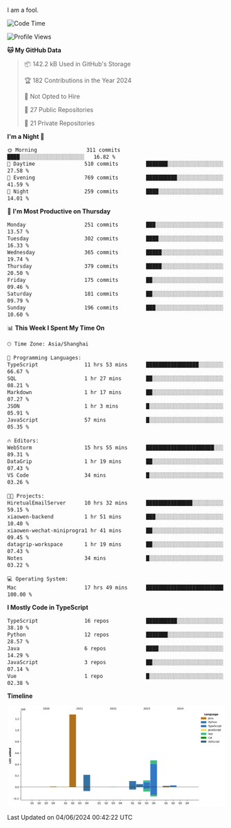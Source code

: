 I am a fool.

<!--START_SECTION:waka-->
![Code Time](http://img.shields.io/badge/Code%20Time-1%2C481%20hrs%2052%20mins-blue)

![Profile Views](http://img.shields.io/badge/Profile%20Views-0-blue)

**🐱 My GitHub Data** 

> 📦 142.2 kB Used in GitHub's Storage 
 > 
> 🏆 182 Contributions in the Year 2024
 > 
> 🚫 Not Opted to Hire
 > 
> 📜 27 Public Repositories 
 > 
> 🔑 21 Private Repositories 
 > 
**I'm a Night 🦉** 

```text
🌞 Morning                311 commits         ████░░░░░░░░░░░░░░░░░░░░░   16.82 % 
🌆 Daytime                510 commits         ███████░░░░░░░░░░░░░░░░░░   27.58 % 
🌃 Evening                769 commits         ██████████░░░░░░░░░░░░░░░   41.59 % 
🌙 Night                  259 commits         ████░░░░░░░░░░░░░░░░░░░░░   14.01 % 
```
📅 **I'm Most Productive on Thursday** 

```text
Monday                   251 commits         ███░░░░░░░░░░░░░░░░░░░░░░   13.57 % 
Tuesday                  302 commits         ████░░░░░░░░░░░░░░░░░░░░░   16.33 % 
Wednesday                365 commits         █████░░░░░░░░░░░░░░░░░░░░   19.74 % 
Thursday                 379 commits         █████░░░░░░░░░░░░░░░░░░░░   20.50 % 
Friday                   175 commits         ██░░░░░░░░░░░░░░░░░░░░░░░   09.46 % 
Saturday                 181 commits         ██░░░░░░░░░░░░░░░░░░░░░░░   09.79 % 
Sunday                   196 commits         ███░░░░░░░░░░░░░░░░░░░░░░   10.60 % 
```


📊 **This Week I Spent My Time On** 

```text
🕑︎ Time Zone: Asia/Shanghai

💬 Programming Languages: 
TypeScript               11 hrs 53 mins      █████████████████░░░░░░░░   66.67 % 
SQL                      1 hr 27 mins        ██░░░░░░░░░░░░░░░░░░░░░░░   08.21 % 
Markdown                 1 hr 17 mins        ██░░░░░░░░░░░░░░░░░░░░░░░   07.27 % 
JSON                     1 hr 3 mins         █░░░░░░░░░░░░░░░░░░░░░░░░   05.91 % 
JavaScript               57 mins             █░░░░░░░░░░░░░░░░░░░░░░░░   05.35 % 

🔥 Editors: 
WebStorm                 15 hrs 55 mins      ██████████████████████░░░   89.31 % 
DataGrip                 1 hr 19 mins        ██░░░░░░░░░░░░░░░░░░░░░░░   07.43 % 
VS Code                  34 mins             █░░░░░░░░░░░░░░░░░░░░░░░░   03.26 % 

🐱‍💻 Projects: 
HiretualEmailServer      10 hrs 32 mins      ███████████████░░░░░░░░░░   59.15 % 
xiaowen-backend          1 hr 51 mins        ███░░░░░░░░░░░░░░░░░░░░░░   10.40 % 
xiaowen-wechat-miniprogra1 hr 41 mins        ██░░░░░░░░░░░░░░░░░░░░░░░   09.45 % 
datagrip-workspace       1 hr 19 mins        ██░░░░░░░░░░░░░░░░░░░░░░░   07.43 % 
Notes                    34 mins             █░░░░░░░░░░░░░░░░░░░░░░░░   03.22 % 

💻 Operating System: 
Mac                      17 hrs 49 mins      █████████████████████████   100.00 % 
```

**I Mostly Code in TypeScript** 

```text
TypeScript               16 repos            ██████████░░░░░░░░░░░░░░░   38.10 % 
Python                   12 repos            ███████░░░░░░░░░░░░░░░░░░   28.57 % 
Java                     6 repos             ████░░░░░░░░░░░░░░░░░░░░░   14.29 % 
JavaScript               3 repos             ██░░░░░░░░░░░░░░░░░░░░░░░   07.14 % 
Vue                      1 repo              █░░░░░░░░░░░░░░░░░░░░░░░░   02.38 % 
```



**Timeline**

![Lines of Code chart](https://raw.githubusercontent.com/VeejaLiu/VeejaLiu/master/assets/bar_graph.png)


 Last Updated on 04/06/2024 00:42:22 UTC
<!--END_SECTION:waka-->
